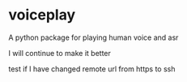 # voiceplay
A python package for playing human voice and asr

I will continue to make it better

test if I have changed remote url from https to ssh
